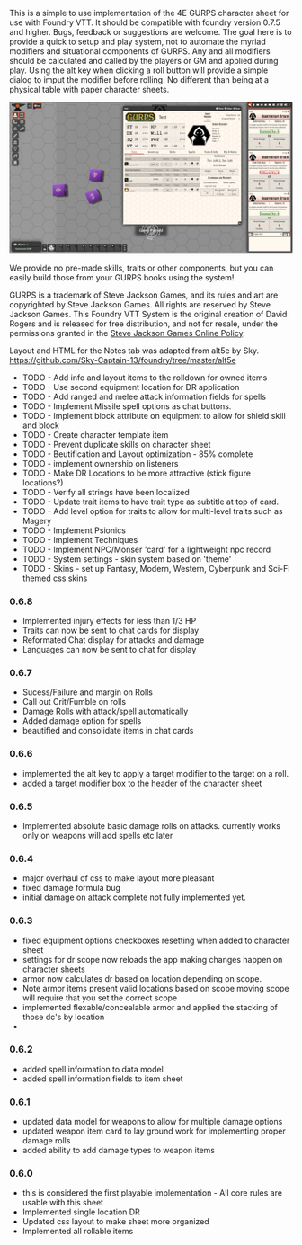 This is a simple to use implementation of the 4E GURPS character sheet for use with Foundry VTT. It should be compatible with foundry version 0.7.5 and higher.  Bugs, feedback or suggestions are welcome. The goal here is to provide a quick to setup and play system, not to automate the myriad modifiers and situational components of GURPS.  Any and all modifiers should be calculated and called by the players or GM and applied during play.  Using the alt key when clicking a roll button will provide a simple dialog to imput the modifier before rolling. No different than being at a physical table with paper character sheets.

<img src="./img/6dot8_system_screen.png"/>

We provide no pre-made skills, traits or other components, but you can easily build those from your GURPS books using the system!

GURPS is a trademark of Steve Jackson Games, and its rules and art are copyrighted by Steve Jackson Games. All rights are reserved by Steve Jackson Games. This Foundry VTT System is the original creation of David Rogers and is released for free distribution, and not for resale, under the permissions granted in the <a href="http://www.sjgames.com/general/online_policy.html">Steve Jackson Games Online Policy</a>.

Layout and HTML for the Notes tab was adapted from alt5e by Sky.  
https://github.com/Sky-Captain-13/foundry/tree/master/alt5e

<ul>
<li>TODO - Add info and layout items to the rolldown for owned items</li>
<li>TODO - Use second equipment location for DR application</li>
<li>TODO - Add ranged and melee attack information fields for spells</li>
<li>TODO - Implement Missile spell options as chat buttons.</li>
<li>TODO - Implement block attribute on equipment to allow for shield skill and block </li>
<li>TODO - Create character template item </li>
<li>TODO - Prevent duplicate skills on character sheet </li>
<li>TODO - Beutification and Layout optimization - 85% complete</li>
<li>TODO - implement ownership on listeners</li>
<li>TODO - Make DR Locations to be more attractive (stick figure locations?)</li>
<li>TODO - Verify all strings have been localized</li>
<li>TODO - Update trait items to have trait type as subtitle at top of card.</li>
<li>TODO - Add level option for traits to allow for multi-level traits such as Magery</li>
<li>TODO - Implement Psionics</li>
<li>TODO - Implement Techniques</li>
<li>TODO - Implement NPC/Monser 'card' for a lightweight npc record</li>
<li>TODO - System settings - skin system based on 'theme' </li>
<li>TODO - Skins - set up Fantasy, Modern, Western, Cyberpunk and Sci-Fi themed css skins </li>
</ul>

<h3>0.6.8</h3>
<ul>
    <li>Implemented injury effects for less than 1/3 HP </li>
    <li>Traits can now be sent to chat cards for display</li>
    <li>Reformated Chat display for attacks and damage</li>
    <li>Languages can now be sent to chat for display</li>
</ul>

<h3>0.6.7</h3>
<ul>
    <li>Sucess/Failure and margin on Rolls</li>
    <li>Call out Crit/Fumble on rolls</li>
    <li>Damage Rolls with attack/spell automatically</li>
    <li>Added damage option for spells</li>
    <li>beautified and consolidate items in chat cards</li>
</ul>

<h3>0.6.6</h3>
<ul>
    <li> implemented the alt key to apply a target modifier to the target on a roll.</li>
    <li> added a target modifier box to the header of the character sheet</li>
</ul>

<h3>0.6.5</h3>
<ul>
    <li>Implemented absolute basic damage rolls on attacks. currently works only on weapons will add spells etc later</li>
</ul>

<h3>0.6.4</h3>
<ul>
    <li>major overhaul of css to make layout more pleasant</li>
    <li>fixed damage formula bug </li>
    <li> initial damage on attack complete not fully implemented yet.</li>
</ul>


<h3>0.6.3</h3>
<ul>
    <li> fixed equipment options checkboxes resetting when added to character sheet</li>
    <li> settings for dr scope now reloads the app making changes happen on character sheets</li>
    <li> armor now calculates dr based on location depending on scope.</li>
    <li> Note armor items present valid locations based on scope moving scope will require that you set the correct scope</li>
    <li> implemented flexable/concealable armor and applied the stacking of those dc's by location<li>
</ul>

<h3>0.6.2</h3>
<ul>
    <li> added spell information to data model
    <li> added spell information fields to item sheet
</ul>


<h3>0.6.1</h3>
<ul>
    <li> updated data model for weapons to allow for multiple damage options</li>
    <li> updated weapon item card to lay ground work for implementing proper damage rolls</li>
    <li> added ability to add damage types to weapon items</li>
</ul>


<h3>0.6.0</h3>

<ul>
    <li> this is considered the first playable implementation - All core rules are usable with this sheet</li>
    <li> Implemented single location DR</li>
    <li> Updated css layout to make sheet more organized</li>
    <li> Implemented all rollable items</li>
</ul>



